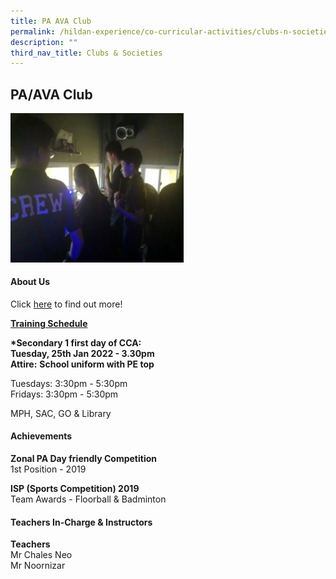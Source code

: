 ```yaml
---
title: PA AVA Club
permalink: /hildan-experience/co-curricular-activities/clubs-n-societies/pa-ava-club/
description: ""
third_nav_title: Clubs & Societies
---
```

PA/AVA Club
-----------

<img src="/images/CCA/PA.jpg" style="width:55%">


#### About Us

Click&nbsp;[here](/files/CCA/PA%20Crew%20School%20Website.pdf)&nbsp;to find out more!

**<u>Training Schedule</u>**  
  
**\*Secondary 1 first day of CCA:**  
**Tuesday, 25th Jan 2022 - 3.30pm**  
**Attire:**&nbsp;**School uniform with PE top**<br>

Tuesdays:&nbsp;3:30pm - 5:30pm<br>
Fridays:&nbsp;3:30pm - 5:30pm

MPH, SAC, GO &amp; Library


#### Achievements

**Zonal PA Day friendly Competition**  
1st Position - 2019  
  
**ISP (Sports Competition) 2019**  
Team Awards - Floorball &amp; Badminton

####  Teachers In-Charge &amp; Instructors

**Teachers**  
Mr Chales Neo  
Mr Noornizar
